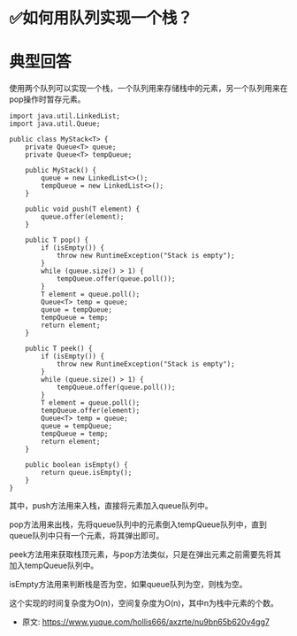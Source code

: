 # ✅如何用队列实现一个栈？
<!--page header-->

<a name="pj3cB"></a>
# 典型回答

使用两个队列可以实现一个栈，一个队列用来存储栈中的元素，另一个队列用来在pop操作时暂存元素。

```
import java.util.LinkedList;
import java.util.Queue;

public class MyStack<T> {
    private Queue<T> queue;
    private Queue<T> tempQueue;

    public MyStack() {
        queue = new LinkedList<>();
        tempQueue = new LinkedList<>();
    }

    public void push(T element) {
        queue.offer(element);
    }

    public T pop() {
        if (isEmpty()) {
            throw new RuntimeException("Stack is empty");
        }
        while (queue.size() > 1) {
            tempQueue.offer(queue.poll());
        }
        T element = queue.poll();
        Queue<T> temp = queue;
        queue = tempQueue;
        tempQueue = temp;
        return element;
    }

    public T peek() {
        if (isEmpty()) {
            throw new RuntimeException("Stack is empty");
        }
        while (queue.size() > 1) {
            tempQueue.offer(queue.poll());
        }
        T element = queue.poll();
        tempQueue.offer(element);
        Queue<T> temp = queue;
        queue = tempQueue;
        tempQueue = temp;
        return element;
    }

    public boolean isEmpty() {
        return queue.isEmpty();
    }
}

```

其中，push方法用来入栈，直接将元素加入queue队列中。

pop方法用来出栈，先将queue队列中的元素倒入tempQueue队列中，直到queue队列中只有一个元素，将其弹出即可。

peek方法用来获取栈顶元素，与pop方法类似，只是在弹出元素之前需要先将其加入tempQueue队列中。

isEmpty方法用来判断栈是否为空，如果queue队列为空，则栈为空。

这个实现的时间复杂度为O(n)，空间复杂度为O(n)，其中n为栈中元素的个数。


<!--page footer-->
- 原文: <https://www.yuque.com/hollis666/axzrte/nu9bn65b620v4gg7>